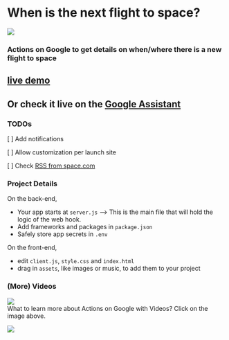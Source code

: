# When is the next flight to space?
![](https://greenido.files.wordpress.com/2017/11/image5.png)
### Actions on Google to get details on when/where there is a new flight to space

## [live demo](https://next-flight-2-space.glitch.me/)
## Or check it live on the <a href="https://assistant.google.com/services/a/uid/000000a7d9092eae?hl=en">Google Assistant</a>

### TODOs

  [ ] Add notifications
  
  [ ] Allow customization per launch site
  
  [ ] Check [RSS from space.com](https://www.space.com/g00/3_c-7x78x78x78.tqbdf.dpn_/c-7NPSFQIFVT34x24iuuqtx3ax2fx2fx78x78x78.tqbdf.dpnx2fipnfx2fgffex2ftjuf.ynm_$/$/$/$?i10c.ua=1)
  
  
### Project Details

On the back-end,
- Your app starts at `server.js` --> This is the main file that will hold the logic of the web hook.
- Add frameworks and packages in `package.json`
- Safely store app secrets in `.env`

On the front-end,
- edit `client.js`, `style.css` and `index.html`
- drag in `assets`, like images or music, to add them to your project


### (More) Videos
[![](https://cdn.glitch.com/5e52a72f-da3a-4415-b9e8-014f7884e589%2Faog-videos-best-practices-ido.png?1510886484980)](https://www.youtube.com/playlist?list=PLOU2XLYxmsILvfJcIASBDbgfxloFz_XsU)
<br>
What to learn more about Actions on Google with Videos? Click on the image above.


<img src="https://ga-beacon.appspot.com/UA-65622529-1/wikipedia-friend-glitch?pixel=0">
